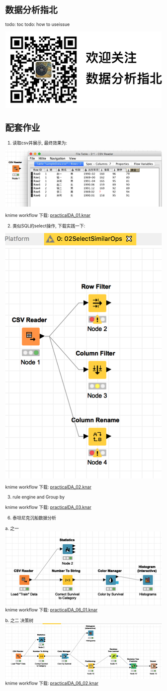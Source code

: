 # 数据分析指北
todo: toc
todo: how to useissue 


![](./欢迎关注公众号.png)

# 配套作业

1. 读取csv并展示, 最终效果为:

![](./knimeCSVsample.png)

knime workflow 下载: [practicalDA_01.knar](https://github.com/HaveF/practicalDA/raw/master/practicalDA_01.knar)


2. 类似SQL的select操作, 下载实践一下:

![](./selectSimilarOps.png)

knime workflow 下载: [practicalDA_02.knar](https://github.com/HaveF/practicalDA/raw/master/practicalDA_02.knar)

3. rule engine and Group by

knime workflow 下载: [practicalDA_03.knar](https://github.com/HaveF/practicalDA/raw/master/practicalDA_03.knar)

6. 泰坦尼克沉船数据分析

a. 之一
![](./practicalDA_06_01.png)
knime workflow 下载: [practicalDA_06_01.knar](https://github.com/HaveF/practicalDA/raw/master/practicalDA_06_01.knar)

b. 之二 决策树
![](./practicalDA_06_02.png)
knime workflow 下载: [practicalDA_06_02.knar](https://github.com/HaveF/practicalDA/raw/master/practicalDA_06_02.knar)
